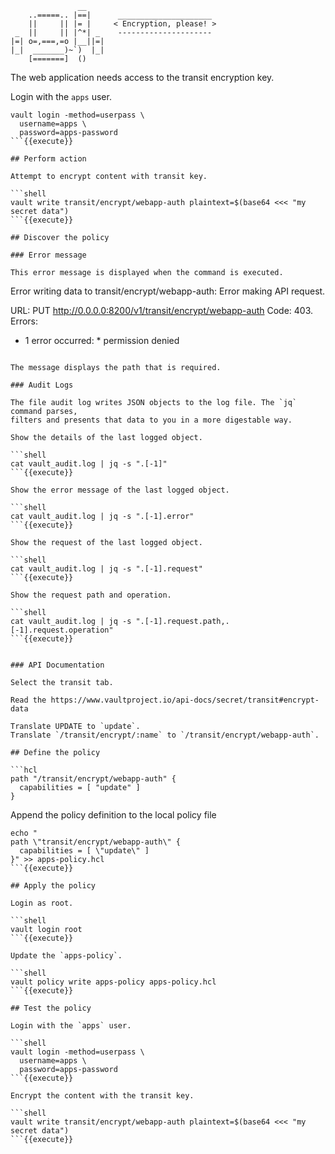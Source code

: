 ```
               __
    ..=====.. |==|      _____________________
    ||     || |= |     < Encryption, please! >
 _  ||     || |^*| _    ---------------------
|=| o=,===,=o |__||=|
|_|  _______)~`)  |_|
    [=======]  ()
```

The web application needs access to the transit encryption key.

Login with the `apps` user.

```shell
vault login -method=userpass \
  username=apps \
  password=apps-password
```{{execute}}

## Perform action

Attempt to encrypt content with transit key.

```shell
vault write transit/encrypt/webapp-auth plaintext=$(base64 <<< "my secret data")
```{{execute}}

## Discover the policy

### Error message

This error message is displayed when the command is executed.

```
Error writing data to transit/encrypt/webapp-auth: Error making API request.

URL: PUT http://0.0.0.0:8200/v1/transit/encrypt/webapp-auth
Code: 403. Errors:

* 1 error occurred:
        * permission denied
```

The message displays the path that is required.

### Audit Logs

The file audit log writes JSON objects to the log file. The `jq` command parses,
filters and presents that data to you in a more digestable way.

Show the details of the last logged object.

```shell
cat vault_audit.log | jq -s ".[-1]"
```{{execute}}

Show the error message of the last logged object.

```shell
cat vault_audit.log | jq -s ".[-1].error"
```{{execute}}

Show the request of the last logged object.

```shell
cat vault_audit.log | jq -s ".[-1].request"
```{{execute}}

Show the request path and operation.

```shell
cat vault_audit.log | jq -s ".[-1].request.path,.[-1].request.operation"
```{{execute}}


### API Documentation

Select the transit tab.

Read the https://www.vaultproject.io/api-docs/secret/transit#encrypt-data

Translate UPDATE to `update`.
Translate `/transit/encrypt/:name` to `/transit/encrypt/webapp-auth`.

## Define the policy

```hcl
path "/transit/encrypt/webapp-auth" {
  capabilities = [ "update" ]
}
```

Append the policy definition to the local policy file

```shell
echo "
path \"transit/encrypt/webapp-auth\" {
  capabilities = [ \"update\" ]
}" >> apps-policy.hcl
```{{execute}}

## Apply the policy

Login as root.

```shell
vault login root
```{{execute}}

Update the `apps-policy`.

```shell
vault policy write apps-policy apps-policy.hcl
```{{execute}}

## Test the policy

Login with the `apps` user.

```shell
vault login -method=userpass \
  username=apps \
  password=apps-password
```{{execute}}

Encrypt the content with the transit key.

```shell
vault write transit/encrypt/webapp-auth plaintext=$(base64 <<< "my secret data")
```{{execute}}
